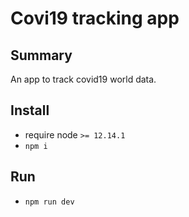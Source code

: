 # Covi19 tracking app

## Summary

An app to track covid19 world data.

## Install

- require node `>= 12.14.1`
- `npm i`

## Run

- `npm run dev`
